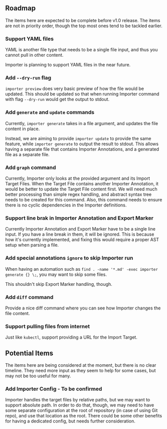 ## Roadmap

The items here are expected to be complete before v1.0 release. The items are not in priority order, though the top most ones tend to be tackled earlier.

### Support YAML files

YAML is another file type that needs to be a single file input, and thus you cannot pull in other content.

Importer is planning to support YAML files in the near future.

### Add `--dry-run` flag

`importer preview` does very basic preview of how the file would be updated. This should be updated so that when running Importer command with flag `--dry-run` would get the output to stdout.

### Add `generate` and `update` commands

Currently, `importer generate` takes in a file argument, and updates the file content in place.

Instead, we are aiming to provide `importer update` to provide the same feature, while `importer generate` to output the result to stdout. This allows having a separate file that contains Importer Annotations, and a generated file as a separate file.

### Add `graph` command

Currently, Importer only looks at the provided argument and its Import Target Files. When the Target File contains another Importer Annotation, it would be better to update the Target File content first.
We will need much better processing than simple regex handling, and abstract syntax tree needs to be created for this command. Also, this command needs to ensure there is no cyclic dependencies in the Importer definitions.

### Support line brak in Importer Annotation and Export Marker

Currently Importer Annotation and Export Marker have to be a single line input. If you have a line break in them, it will be ignored. This is because how it's currently implemented, and fixing this would require a proper AST setup when parsing a file.

### Add special annotations `ignore` to skip Importer run

When having an automation such as `find . -name '*.md' -exec importer generate {} \;`, you may want to skip some files.

This shouldn't skip Export Marker handling, though.

### Add `diff` command

Provide a nice diff command where you can see how Importer changes the file content.

### Support pulling files from internet

Just like `kubectl`, support providing a URL for the Import Target.

## Potential Items

The items here are being considered at the moment, but there is no clear timeline. They need more input as they seem to help for some cases, but may not be too useful for many.

### Add Importer Config - To be confirmed

Importer handles the target files by relative paths, but we may want to support absolute path. In order to do that, though, we may need to have some separate configuration at the root of repository (in case of using Git repo), and use that location as the root. There could be some other benefits for having a dedicated config, but needs further consideration.
